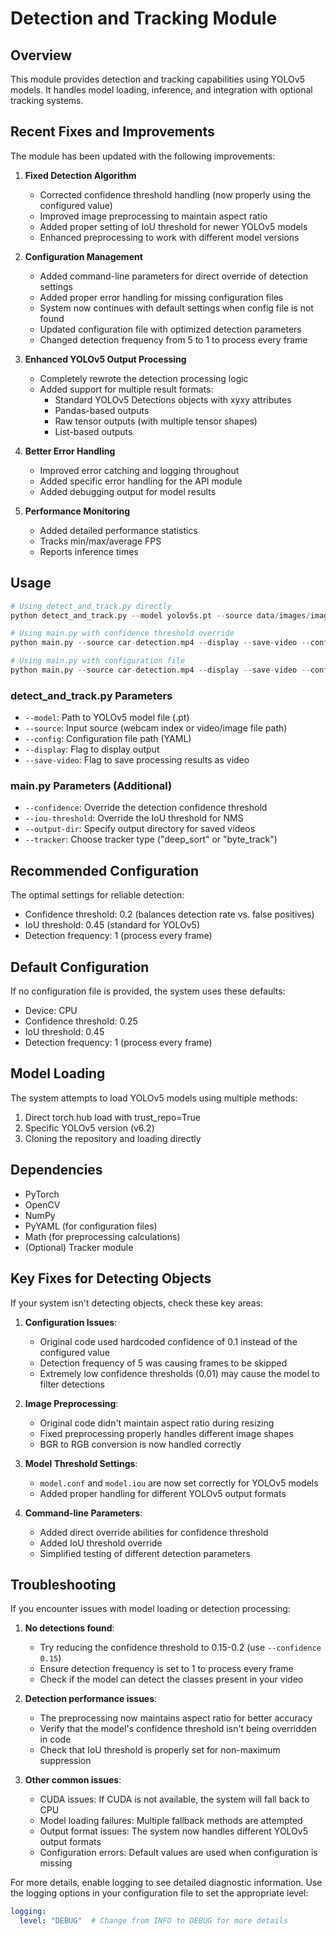 # Detection and Tracking Module

## Overview
This module provides detection and tracking capabilities using YOLOv5 models. It handles model loading, inference, and integration with optional tracking systems.

## Recent Fixes and Improvements
The module has been updated with the following improvements:

1. **Fixed Detection Algorithm**
   - Corrected confidence threshold handling (now properly using the configured value)
   - Improved image preprocessing to maintain aspect ratio
   - Added proper setting of IoU threshold for newer YOLOv5 models
   - Enhanced preprocessing to work with different model versions

2. **Configuration Management**
   - Added command-line parameters for direct override of detection settings
   - Added proper error handling for missing configuration files
   - System now continues with default settings when config file is not found
   - Updated configuration file with optimized detection parameters
   - Changed detection frequency from 5 to 1 to process every frame

3. **Enhanced YOLOv5 Output Processing**
   - Completely rewrote the detection processing logic
   - Added support for multiple result formats:
     - Standard YOLOv5 Detections objects with xyxy attributes
     - Pandas-based outputs
     - Raw tensor outputs (with multiple tensor shapes)
     - List-based outputs

4. **Better Error Handling**
   - Improved error catching and logging throughout
   - Added specific error handling for the API module
   - Added debugging output for model results

5. **Performance Monitoring**
   - Added detailed performance statistics
   - Tracks min/max/average FPS
   - Reports inference times

## Usage
```python
# Using detect_and_track.py directly
python detect_and_track.py --model yolov5s.pt --source data/images/image.jpg --display --config config/settings.yaml

# Using main.py with confidence threshold override
python main.py --source car-detection.mp4 --display --save-video --confidence 0.2

# Using main.py with configuration file
python main.py --source car-detection.mp4 --display --save-video --config configs/settings.yaml
```

### detect_and_track.py Parameters
- `--model`: Path to YOLOv5 model file (.pt)
- `--source`: Input source (webcam index or video/image file path)
- `--config`: Configuration file path (YAML)
- `--display`: Flag to display output
- `--save-video`: Flag to save processing results as video

### main.py Parameters (Additional)
- `--confidence`: Override the detection confidence threshold
- `--iou-threshold`: Override the IoU threshold for NMS
- `--output-dir`: Specify output directory for saved videos
- `--tracker`: Choose tracker type ("deep_sort" or "byte_track")

## Recommended Configuration
The optimal settings for reliable detection:
- Confidence threshold: 0.2 (balances detection rate vs. false positives)
- IoU threshold: 0.45 (standard for YOLOv5)
- Detection frequency: 1 (process every frame)

## Default Configuration
If no configuration file is provided, the system uses these defaults:
- Device: CPU 
- Confidence threshold: 0.25
- IoU threshold: 0.45
- Detection frequency: 1 (process every frame)

## Model Loading
The system attempts to load YOLOv5 models using multiple methods:
1. Direct torch.hub load with trust_repo=True
2. Specific YOLOv5 version (v6.2)
3. Cloning the repository and loading directly

## Dependencies
- PyTorch
- OpenCV
- NumPy
- PyYAML (for configuration files)
- Math (for preprocessing calculations)
- (Optional) Tracker module

## Key Fixes for Detecting Objects
If your system isn't detecting objects, check these key areas:

1. **Configuration Issues**:
   - Original code used hardcoded confidence of 0.1 instead of the configured value
   - Detection frequency of 5 was causing frames to be skipped
   - Extremely low confidence thresholds (0.01) may cause the model to filter detections

2. **Image Preprocessing**:
   - Original code didn't maintain aspect ratio during resizing
   - Fixed preprocessing properly handles different image shapes
   - BGR to RGB conversion is now handled correctly

3. **Model Threshold Settings**:
   - `model.conf` and `model.iou` are now set correctly for YOLOv5 models
   - Added proper handling for different YOLOv5 output formats

4. **Command-line Parameters**:
   - Added direct override abilities for confidence threshold
   - Added IoU threshold override
   - Simplified testing of different detection parameters

## Troubleshooting
If you encounter issues with model loading or detection processing:

1. **No detections found**: 
   - Try reducing the confidence threshold to 0.15-0.2 (use `--confidence 0.15`)
   - Ensure detection frequency is set to 1 to process every frame
   - Check if the model can detect the classes present in your video

2. **Detection performance issues**:
   - The preprocessing now maintains aspect ratio for better accuracy
   - Verify that the model's confidence threshold isn't being overridden in code
   - Check that IoU threshold is properly set for non-maximum suppression

3. **Other common issues**:
   - CUDA issues: If CUDA is not available, the system will fall back to CPU
   - Model loading failures: Multiple fallback methods are attempted
   - Output format issues: The system now handles different YOLOv5 output formats
   - Configuration errors: Default values are used when configuration is missing

For more details, enable logging to see detailed diagnostic information. Use the logging options in your configuration file to set the appropriate level:
```yaml
logging:
  level: "DEBUG"  # Change from INFO to DEBUG for more details
```